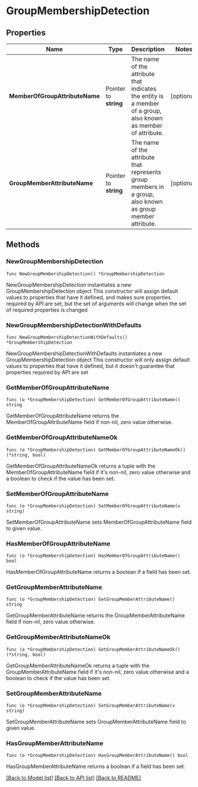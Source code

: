 # GroupMembershipDetection

## Properties

Name | Type | Description | Notes
------------ | ------------- | ------------- | -------------
**MemberOfGroupAttributeName** | Pointer to **string** | The name of the attribute that indicates the entity is a member of a group, also known as member of attribute. | [optional] 
**GroupMemberAttributeName** | Pointer to **string** | The name of the attribute that represents group members in a group, also known as group member attribute. | [optional] 

## Methods

### NewGroupMembershipDetection

`func NewGroupMembershipDetection() *GroupMembershipDetection`

NewGroupMembershipDetection instantiates a new GroupMembershipDetection object
This constructor will assign default values to properties that have it defined,
and makes sure properties required by API are set, but the set of arguments
will change when the set of required properties is changed

### NewGroupMembershipDetectionWithDefaults

`func NewGroupMembershipDetectionWithDefaults() *GroupMembershipDetection`

NewGroupMembershipDetectionWithDefaults instantiates a new GroupMembershipDetection object
This constructor will only assign default values to properties that have it defined,
but it doesn't guarantee that properties required by API are set

### GetMemberOfGroupAttributeName

`func (o *GroupMembershipDetection) GetMemberOfGroupAttributeName() string`

GetMemberOfGroupAttributeName returns the MemberOfGroupAttributeName field if non-nil, zero value otherwise.

### GetMemberOfGroupAttributeNameOk

`func (o *GroupMembershipDetection) GetMemberOfGroupAttributeNameOk() (*string, bool)`

GetMemberOfGroupAttributeNameOk returns a tuple with the MemberOfGroupAttributeName field if it's non-nil, zero value otherwise
and a boolean to check if the value has been set.

### SetMemberOfGroupAttributeName

`func (o *GroupMembershipDetection) SetMemberOfGroupAttributeName(v string)`

SetMemberOfGroupAttributeName sets MemberOfGroupAttributeName field to given value.

### HasMemberOfGroupAttributeName

`func (o *GroupMembershipDetection) HasMemberOfGroupAttributeName() bool`

HasMemberOfGroupAttributeName returns a boolean if a field has been set.

### GetGroupMemberAttributeName

`func (o *GroupMembershipDetection) GetGroupMemberAttributeName() string`

GetGroupMemberAttributeName returns the GroupMemberAttributeName field if non-nil, zero value otherwise.

### GetGroupMemberAttributeNameOk

`func (o *GroupMembershipDetection) GetGroupMemberAttributeNameOk() (*string, bool)`

GetGroupMemberAttributeNameOk returns a tuple with the GroupMemberAttributeName field if it's non-nil, zero value otherwise
and a boolean to check if the value has been set.

### SetGroupMemberAttributeName

`func (o *GroupMembershipDetection) SetGroupMemberAttributeName(v string)`

SetGroupMemberAttributeName sets GroupMemberAttributeName field to given value.

### HasGroupMemberAttributeName

`func (o *GroupMembershipDetection) HasGroupMemberAttributeName() bool`

HasGroupMemberAttributeName returns a boolean if a field has been set.


[[Back to Model list]](../README.md#documentation-for-models) [[Back to API list]](../README.md#documentation-for-api-endpoints) [[Back to README]](../README.md)


